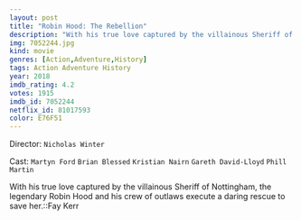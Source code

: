 ```yaml
---
layout: post
title: "Robin Hood: The Rebellion"
description: "With his true love captured by the villainous Sheriff of Nottingham, the legendary Robin Hood and his crew of outlaws execute a daring rescue to save her.::Fay Kerr.."
img: 7052244.jpg
kind: movie
genres: [Action,Adventure,History]
tags: Action Adventure History 
year: 2018
imdb_rating: 4.2
votes: 1915
imdb_id: 7052244
netflix_id: 81017593
color: E76F51
---
```

Director: `Nicholas Winter`  

Cast: `Martyn Ford` `Brian Blessed` `Kristian Nairn` `Gareth David-Lloyd` `Phill Martin` 

With his true love captured by the villainous Sheriff of Nottingham, the legendary Robin Hood and his crew of outlaws execute a daring rescue to save her.::Fay Kerr